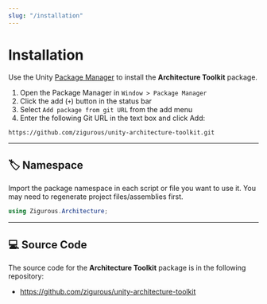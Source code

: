 ```yaml
---
slug: "/installation"
---
```


# Installation

Use the Unity [Package Manager](https://docs.unity3d.com/Manual/upm-ui.html) to install the **Architecture Toolkit** package.

1. Open the Package Manager in `Window > Package Manager`
2. Click the add (`+`) button in the status bar
3. Select `Add package from git URL` from the add menu
4. Enter the following Git URL in the text box and click Add:

```http
https://github.com/zigurous/unity-architecture-toolkit.git
```

<hr/>

## 🏷️ Namespace

Import the package namespace in each script or file you want to use it. You may need to regenerate project files/assemblies first.

```csharp
using Zigurous.Architecture;
```

<hr/>

## 💻 Source Code

The source code for the **Architecture Toolkit** package is in the following repository:

- https://github.com/zigurous/unity-architecture-toolkit
